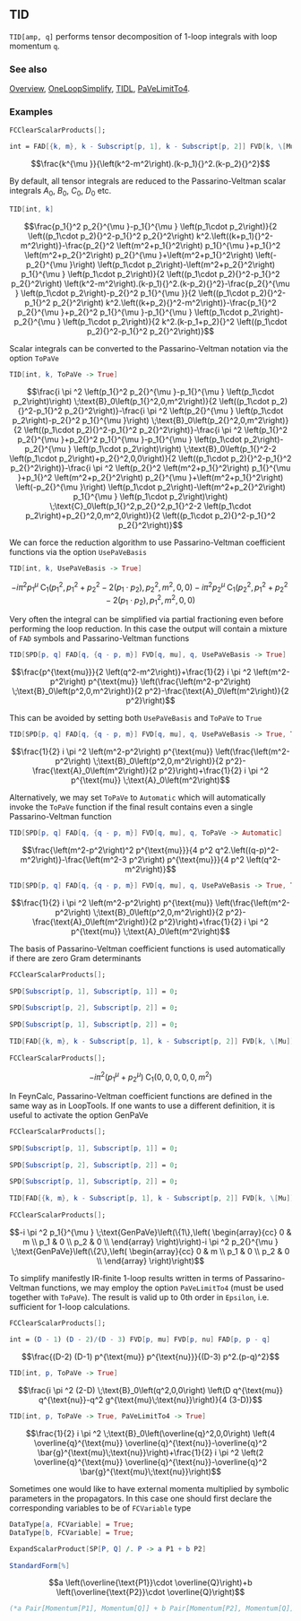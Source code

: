 ## TID

`TID[amp, q]` performs  tensor decomposition of 1-loop integrals with loop momentum `q`.

### See also

[Overview](Extra/FeynCalc.md), [OneLoopSimplify](OneLoopSimplify.md), [TIDL](TIDL.md), [PaVeLimitTo4](PaVeLimitTo4.md).

### Examples

```mathematica
FCClearScalarProducts[];
```

```mathematica
int = FAD[{k, m}, k - Subscript[p, 1], k - Subscript[p, 2]] FVD[k, \[Mu]] // FCI
```

$$\frac{k^{\mu }}{\left(k^2-m^2\right).(k-p_1){}^2.(k-p_2){}^2}$$

By default, all tensor integrals are reduced to the Passarino-Veltman scalar integrals $A_0$, $B_0$, $C_0$, $D_0$ etc.

```mathematica
TID[int, k]
```

$$\frac{p_1{}^2 p_2{}^{\mu }-p_1{}^{\mu } \left(p_1\cdot p_2\right)}{2 \left((p_1\cdot p_2){}^2-p_1{}^2 p_2{}^2\right) k^2.\left((k+p_1){}^2-m^2\right)}-\frac{p_2{}^2 \left(m^2+p_1{}^2\right) p_1{}^{\mu }+p_1{}^2 \left(m^2+p_2{}^2\right) p_2{}^{\mu }+\left(m^2+p_1{}^2\right) \left(-p_2{}^{\mu }\right) \left(p_1\cdot p_2\right)-\left(m^2+p_2{}^2\right) p_1{}^{\mu } \left(p_1\cdot p_2\right)}{2 \left((p_1\cdot p_2){}^2-p_1{}^2 p_2{}^2\right) \left(k^2-m^2\right).(k-p_1){}^2.(k-p_2){}^2}-\frac{p_2{}^{\mu } \left(p_1\cdot p_2\right)-p_2{}^2 p_1{}^{\mu }}{2 \left((p_1\cdot p_2){}^2-p_1{}^2 p_2{}^2\right) k^2.\left((k+p_2){}^2-m^2\right)}-\frac{p_1{}^2 p_2{}^{\mu }+p_2{}^2 p_1{}^{\mu }-p_1{}^{\mu } \left(p_1\cdot p_2\right)-p_2{}^{\mu } \left(p_1\cdot p_2\right)}{2 k^2.(k-p_1+p_2){}^2 \left((p_1\cdot p_2){}^2-p_1{}^2 p_2{}^2\right)}$$

Scalar integrals can be converted to the Passarino-Veltman notation via the option `ToPaVe`

```mathematica
TID[int, k, ToPaVe -> True]
```

$$\frac{i \pi ^2 \left(p_1{}^2 p_2{}^{\mu }-p_1{}^{\mu } \left(p_1\cdot p_2\right)\right) \;\text{B}_0\left(p_1{}^2,0,m^2\right)}{2 \left((p_1\cdot p_2){}^2-p_1{}^2 p_2{}^2\right)}-\frac{i \pi ^2 \left(p_2{}^{\mu } \left(p_1\cdot p_2\right)-p_2{}^2 p_1{}^{\mu }\right) \;\text{B}_0\left(p_2{}^2,0,m^2\right)}{2 \left((p_1\cdot p_2){}^2-p_1{}^2 p_2{}^2\right)}-\frac{i \pi ^2 \left(p_1{}^2 p_2{}^{\mu }+p_2{}^2 p_1{}^{\mu }-p_1{}^{\mu } \left(p_1\cdot p_2\right)-p_2{}^{\mu } \left(p_1\cdot p_2\right)\right) \;\text{B}_0\left(p_1{}^2-2 \left(p_1\cdot p_2\right)+p_2{}^2,0,0\right)}{2 \left((p_1\cdot p_2){}^2-p_1{}^2 p_2{}^2\right)}-\frac{i \pi ^2 \left(p_2{}^2 \left(m^2+p_1{}^2\right) p_1{}^{\mu }+p_1{}^2 \left(m^2+p_2{}^2\right) p_2{}^{\mu }+\left(m^2+p_1{}^2\right) \left(-p_2{}^{\mu }\right) \left(p_1\cdot p_2\right)-\left(m^2+p_2{}^2\right) p_1{}^{\mu } \left(p_1\cdot p_2\right)\right) \;\text{C}_0\left(p_1{}^2,p_2{}^2,p_1{}^2-2 \left(p_1\cdot p_2\right)+p_2{}^2,0,m^2,0\right)}{2 \left((p_1\cdot p_2){}^2-p_1{}^2 p_2{}^2\right)}$$

We can force the reduction algorithm to use Passarino-Veltman coefficient functions via the option `UsePaVeBasis`

```mathematica
TID[int, k, UsePaVeBasis -> True]
```

$$-i \pi ^2 p_1{}^{\mu } \;\text{C}_1\left(p_1{}^2,p_1{}^2+p_2{}^2-2 \left(p_1\cdot p_2\right),p_2{}^2,m^2,0,0\right)-i \pi ^2 p_2{}^{\mu } \;\text{C}_1\left(p_2{}^2,p_1{}^2+p_2{}^2-2 \left(p_1\cdot p_2\right),p_1{}^2,m^2,0,0\right)$$

Very often the integral can be simplified via partial fractioning even before performing the loop reduction. In this case the output will contain a mixture of `FAD` symbols and Passarino-Veltman functions

```mathematica
TID[SPD[p, q] FAD[q, {q - p, m}] FVD[q, mu], q, UsePaVeBasis -> True]
```

$$\frac{p^{\text{mu}}}{2 \left(q^2-m^2\right)}+\frac{1}{2} i \pi ^2 \left(m^2-p^2\right) p^{\text{mu}} \left(\frac{\left(m^2-p^2\right) \;\text{B}_0\left(p^2,0,m^2\right)}{2 p^2}-\frac{\text{A}_0\left(m^2\right)}{2 p^2}\right)$$

This can be avoided by setting both `UsePaVeBasis` and `ToPaVe` to `True`

```mathematica
TID[SPD[p, q] FAD[q, {q - p, m}] FVD[q, mu], q, UsePaVeBasis -> True, ToPaVe -> True]
```

$$\frac{1}{2} i \pi ^2 \left(m^2-p^2\right) p^{\text{mu}} \left(\frac{\left(m^2-p^2\right) \;\text{B}_0\left(p^2,0,m^2\right)}{2 p^2}-\frac{\text{A}_0\left(m^2\right)}{2 p^2}\right)+\frac{1}{2} i \pi ^2 p^{\text{mu}} \;\text{A}_0\left(m^2\right)$$

Alternatively, we may set `ToPaVe` to `Automatic` which will automatically invoke the `ToPaVe` function
if the final result contains even a single Passarino-Veltman function

```mathematica
TID[SPD[p, q] FAD[q, {q - p, m}] FVD[q, mu], q, ToPaVe -> Automatic]
```

$$\frac{\left(m^2-p^2\right)^2 p^{\text{mu}}}{4 p^2 q^2.\left((q-p)^2-m^2\right)}-\frac{\left(m^2-3 p^2\right) p^{\text{mu}}}{4 p^2 \left(q^2-m^2\right)}$$

```mathematica
TID[SPD[p, q] FAD[q, {q - p, m}] FVD[q, mu], q, UsePaVeBasis -> True, ToPaVe -> Automatic]
```

$$\frac{1}{2} i \pi ^2 \left(m^2-p^2\right) p^{\text{mu}} \left(\frac{\left(m^2-p^2\right) \;\text{B}_0\left(p^2,0,m^2\right)}{2 p^2}-\frac{\text{A}_0\left(m^2\right)}{2 p^2}\right)+\frac{1}{2} i \pi ^2 p^{\text{mu}} \;\text{A}_0\left(m^2\right)$$

The basis of Passarino-Veltman coefficient functions is used automatically if there are zero Gram determinants

```mathematica
FCClearScalarProducts[]; 
 
SPD[Subscript[p, 1], Subscript[p, 1]] = 0; 
 
SPD[Subscript[p, 2], Subscript[p, 2]] = 0; 
 
SPD[Subscript[p, 1], Subscript[p, 2]] = 0; 
 
TID[FAD[{k, m}, k - Subscript[p, 1], k - Subscript[p, 2]] FVD[k, \[Mu]] // FCI, k] 
 
FCClearScalarProducts[];
```

$$-i \pi ^2 \left(p_1{}^{\mu }+p_2{}^{\mu }\right) \;\text{C}_1\left(0,0,0,0,0,m^2\right)$$

In FeynCalc, Passarino-Veltman coefficient functions are defined in the same way as in LoopTools. If one wants to use a different definition, it is useful to activate the option GenPaVe

```mathematica
FCClearScalarProducts[]; 
 
SPD[Subscript[p, 1], Subscript[p, 1]] = 0; 
 
SPD[Subscript[p, 2], Subscript[p, 2]] = 0; 
 
SPD[Subscript[p, 1], Subscript[p, 2]] = 0; 
 
TID[FAD[{k, m}, k - Subscript[p, 1], k - Subscript[p, 2]] FVD[k, \[Mu]] // FCI, k, GenPaVe -> True] 
 
FCClearScalarProducts[];
```

$$-i \pi ^2 p_1{}^{\mu } \;\text{GenPaVe}\left(\{1\},\left(
\begin{array}{cc}
 0 & m \\
 p_1 & 0 \\
 p_2 & 0 \\
\end{array}
\right)\right)-i \pi ^2 p_2{}^{\mu } \;\text{GenPaVe}\left(\{2\},\left(
\begin{array}{cc}
 0 & m \\
 p_1 & 0 \\
 p_2 & 0 \\
\end{array}
\right)\right)$$

To simplify manifestly IR-finite 1-loop results written in terms of Passarino-Veltman functions, we may employ the option `PaVeLimitTo4` (must be used together with `ToPaVe`). The result is valid up to 0th order in `Epsilon`, i.e. sufficient for 1-loop calculations.

```mathematica
FCClearScalarProducts[]; 
 
int = (D - 1) (D - 2)/(D - 3) FVD[p, mu] FVD[p, nu] FAD[p, p - q]
```

$$\frac{(D-2) (D-1) p^{\text{mu}} p^{\text{nu}}}{(D-3) p^2.(p-q)^2}$$

```mathematica
TID[int, p, ToPaVe -> True]
```

$$\frac{i \pi ^2 (2-D) \;\text{B}_0\left(q^2,0,0\right) \left(D q^{\text{mu}} q^{\text{nu}}-q^2 g^{\text{mu}\;\text{nu}}\right)}{4 (3-D)}$$

```mathematica
TID[int, p, ToPaVe -> True, PaVeLimitTo4 -> True]
```

$$\frac{1}{2} i \pi ^2 \;\text{B}_0\left(\overline{q}^2,0,0\right) \left(4 \overline{q}^{\text{mu}} \overline{q}^{\text{nu}}-\overline{q}^2 \bar{g}^{\text{mu}\;\text{nu}}\right)+\frac{1}{2} i \pi ^2 \left(2 \overline{q}^{\text{mu}} \overline{q}^{\text{nu}}-\overline{q}^2 \bar{g}^{\text{mu}\;\text{nu}}\right)$$

Sometimes one would like to have external momenta multiplied by symbolic parameters in the propagators. In this case one should first declare the corresponding variables to be of `FCVariable` type

```mathematica
DataType[a, FCVariable] = True;
DataType[b, FCVariable] = True;
```

```mathematica
ExpandScalarProduct[SP[P, Q] /. P -> a P1 + b P2] 
 
StandardForm[%]
```

$$a \left(\overline{\text{P1}}\cdot \overline{Q}\right)+b \left(\overline{\text{P2}}\cdot \overline{Q}\right)$$

```mathematica
(*a Pair[Momentum[P1], Momentum[Q]] + b Pair[Momentum[P2], Momentum[Q]]*)
```